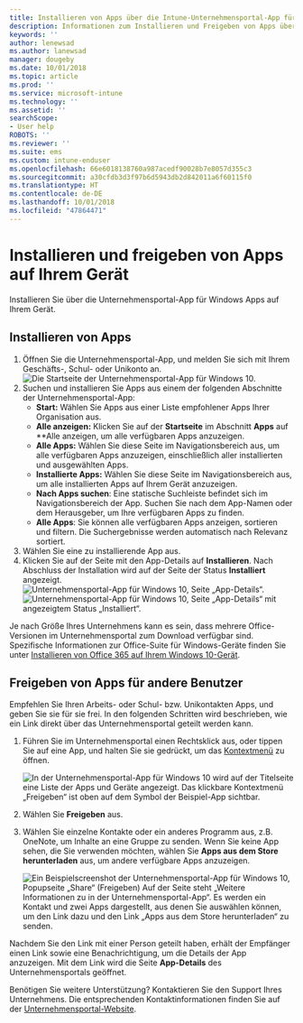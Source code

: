 ```yaml
---
title: Installieren von Apps über die Intune-Unternehmensportal-App für Windows
description: Informationen zum Installieren und Freigeben von Apps über die Unternehmensportal-App
keywords: ''
author: lenewsad
ms.author: lanewsad
manager: dougeby
ms.date: 10/01/2018
ms.topic: article
ms.prod: ''
ms.service: microsoft-intune
ms.technology: ''
ms.assetid: ''
searchScope:
- User help
ROBOTS: ''
ms.reviewer: ''
ms.suite: ems
ms.custom: intune-enduser
ms.openlocfilehash: 66e6018138760a987acedf90028b7e8057d355c3
ms.sourcegitcommit: a30cfdb3d3f97b6d5943db2d842011a6f60115f0
ms.translationtype: HT
ms.contentlocale: de-DE
ms.lasthandoff: 10/01/2018
ms.locfileid: "47864471"
---
```

# <a name="install-and-share-apps-on-your-device"></a>Installieren und freigeben von Apps auf Ihrem Gerät
Installieren Sie über die Unternehmensportal-App für Windows Apps auf Ihrem Gerät.

## <a name="install-apps"></a>Installieren von Apps

1. Öffnen Sie die Unternehmensportal-App, und melden Sie sich mit Ihrem Geschäfts-, Schul- oder Unikonto an.
![Die Startseite der Unternehmensportal-App für Windows 10.](./media/RS1_AppDetailsPage_Installed_03.png)  
2. Suchen und installieren Sie Apps aus einem der folgenden Abschnitte der Unternehmensportal-App:
    * **Start:** Wählen Sie Apps aus einer Liste empfohlener Apps Ihrer Organisation aus. 
    * **Alle anzeigen:** Klicken Sie auf der **Startseite** im Abschnitt **Apps** auf **Alle anzeigen, um alle verfügbaren Apps anzuzeigen.
    * **Alle Apps:** Wählen Sie diese Seite im Navigationsbereich aus, um alle verfügbaren Apps anzuzeigen, einschließlich aller installierten und ausgewählten Apps.
    * **Installierte Apps:** Wählen Sie diese Seite im Navigationsbereich aus, um alle installierten Apps auf Ihrem Gerät anzuzeigen.
    * **Nach Apps suchen**: Eine statische Suchleiste befindet sich im Navigationsbereich der App.  Suchen Sie nach dem App-Namen oder dem Herausgeber, um Ihre verfügbaren Apps zu finden.  
    * **Alle Apps**: Sie können alle verfügbaren Apps anzeigen, sortieren und filtern. Die Suchergebnisse werden automatisch nach Relevanz sortiert.
3. Wählen Sie eine zu installierende App aus.  
4. Klicken Sie auf der Seite mit den App-Details auf **Installieren**. Nach Abschluss der Installation wird auf der Seite der Status **Installiert** angezeigt.
![Unternehmensportal-App für Windows 10, Seite „App-Details“.](./media/RS1_AppDetailsPage_Installed_02.png)  
![Unternehmensportal-App für Windows 10, Seite „App-Details“ mit angezeigtem Status „Installiert“.](./media/RS1_AppDetailsPage_Installed_01.png)    

 Je nach Größe Ihres Unternehmens kann es sein, dass mehrere Office-Versionen im Unternehmensportal zum Download verfügbar sind. Spezifische Informationen zur Office-Suite für Windows-Geräte finden Sie unter [Installieren von Office 365 auf Ihrem Windows 10-Gerät](./install-office-windows.md).

## <a name="share-apps-with-others"></a>Freigeben von Apps für andere Benutzer
Empfehlen Sie Ihren Arbeits- oder Schul- bzw. Unikontakten Apps, und geben Sie sie für sie frei. In den folgenden Schritten wird beschrieben, wie ein Link direkt über das Unternehmensportal geteilt werden kann.

1. Führen Sie im Unternehmensportal einen Rechtsklick aus, oder tippen Sie auf eine App, und halten Sie sie gedrückt, um das [Kontextmenü](https://docs.microsoft.com//windows/uwp/design/controls-and-patterns/menus) zu öffnen.  

    ![In der Unternehmensportal-App für Windows 10 wird auf der Titelseite eine Liste der Apps und Geräte angezeigt. Das klickbare Kontextmenü „Freigeben“ ist oben auf dem Symbol der Beispiel-App sichtbar. ](./media/1808_ShareContext_CP_Windows.png)  

2. Wählen Sie **Freigeben** aus.
3. Wählen Sie einzelne Kontakte oder ein anderes Programm aus, z.B. OneNote, um Inhalte an eine Gruppe zu senden. Wenn Sie keine App sehen, die Sie verwenden möchten, wählen Sie **Apps aus dem Store herunterladen** aus, um andere verfügbare Apps anzuzeigen.  

    ![Ein Beispielscreenshot der Unternehmensportal-App für Windows 10, Popupseite „Share“ (Freigeben) Auf der Seite steht „Weitere Informationen zu <Name der Beispiel-App> in der Unternehmensportal-App“. Es werden ein Kontakt und zwei Apps dargestellt, aus denen Sie auswählen können, um den Link dazu und den Link „Apps aus dem Store herunterladen“ zu senden. ](./media/1808_ShareApps_CP_Windows.png) 

Nachdem Sie den Link mit einer Person geteilt haben, erhält der Empfänger einen Link sowie eine Benachrichtigung, um die Details der App anzuzeigen. Mit dem Link wird die Seite **App-Details** des Unternehmensportals geöffnet. 

Benötigen Sie weitere Unterstützung? Kontaktieren Sie den Support Ihres Unternehmens. Die entsprechenden Kontaktinformationen finden Sie auf der [Unternehmensportal-Website](https://go.microsoft.com/fwlink/?linkid=2010980).
